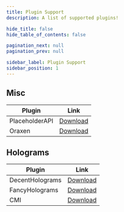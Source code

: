 ```yaml
---
title: Plugin Support
description: A list of supported plugins!

hide_title: false
hide_table_of_contents: false

pagination_next: null
pagination_prev: null

sidebar_label: Plugin Support
sidebar_position: 1
---
```

## Misc
| Plugin         | Link                                                                                                                                                  |
|----------------|-------------------------------------------------------------------------------------------------------------------------------------------------------|
| PlaceholderAPI | [Download](https://www.spigotmc.org/resources/placeholderapi.6245/)                                                                                   |
| Oraxen         | [Download](https://www.spigotmc.org/resources/%E2%98%84%EF%B8%8F-oraxen-custom-items-blocks-emotes-furniture-resourcepack-and-gui-1-18-1-20-4.72448/) |

## Holograms
| Plugin          | Link                                                                                                                                |
|-----------------|-------------------------------------------------------------------------------------------------------------------------------------|
| DecentHolograms | [Download](https://www.spigotmc.org/resources/decentholograms-1-8-1-19-papi-support-no-dependencies.96927/)                         |
| FancyHolograms  | [Download](https://modrinth.com/plugin/fancyholograms)                                                                              |
| CMI             | [Download](https://www.spigotmc.org/resources/cmi-298-commands-insane-kits-portals-essentials-economy-mysql-sqlite-much-more.3742/) |